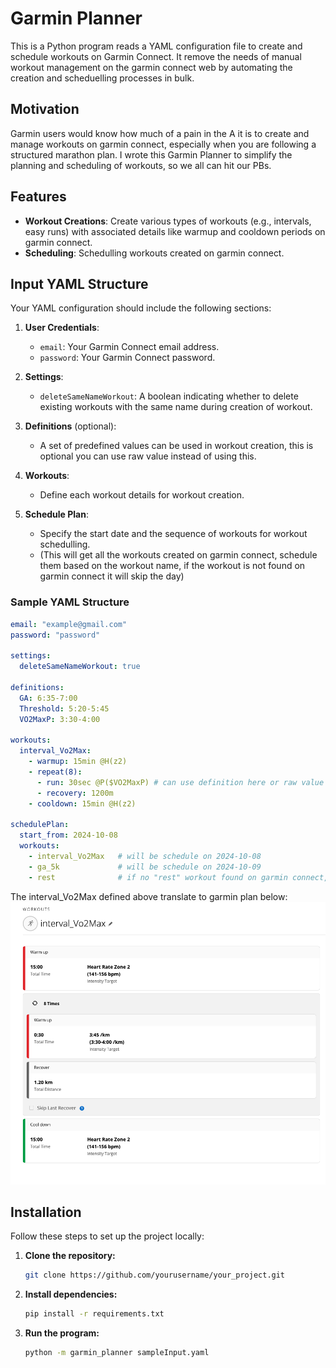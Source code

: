 # Garmin Planner
This is a Python program reads a YAML configuration file to create and schedule workouts on Garmin Connect. It remove the needs of manual workout management on the garmin connect web by automating the creation and scheduelling processes in bulk. 

## Motivation
Garmin users would know how much of a pain in the A it is to create and manage workouts on garmin connect, especially when you are following a structured marathon plan. I wrote this Garmin Planner to simplify the planning and scheduling of workouts, so we all can hit our PBs.


## Features

- **Workout Creations**: Create various types of workouts (e.g., intervals, easy runs) with associated details like warmup and cooldown periods on garmin connect.
- **Scheduling**: Schedulling workouts created on garmin connect.

## Input YAML Structure

Your YAML configuration should include the following sections:

1. **User Credentials**:
   - `email`: Your Garmin Connect email address.
   - `password`: Your Garmin Connect password.

2. **Settings**:
   - `deleteSameNameWorkout`: A boolean indicating whether to delete existing workouts with the same name during creation of workout.

3. **Definitions** (optional):
   - A set of predefined values can be used in workout creation, this is optional you can use raw value instead of using this.

4. **Workouts**:
   - Define each workout details for workout creation.

5. **Schedule Plan**:
   - Specify the start date and the sequence of workouts for workout schedulling. 
   - (This will get all the workouts created on garmin connect, schedule them based on the workout name, if the workout is not found on garmin connect it will skip the day) 

### Sample YAML Structure

```yaml
email: "example@gmail.com"
password: "password"

settings:
  deleteSameNameWorkout: true

definitions:
  GA: 6:35-7:00
  Threshold: 5:20-5:45
  VO2MaxP: 3:30-4:00

workouts:
  interval_Vo2Max:
    - warmup: 15min @H(z2)
    - repeat(8):
      - run: 30sec @P($VO2MaxP) # can use definition here or raw value 3:30-4:00
      - recovery: 1200m
    - cooldown: 15min @H(z2)

schedulePlan:
  start_from: 2024-10-08
  workouts: 
    - interval_Vo2Max   # will be schedule on 2024-10-08
    - ga_5k             # will be schedule on 2024-10-09
    - rest              # if no "rest" workout found on garmin connect, skip this day
```

The interval_Vo2Max defined above translate to garmin plan below:
![garmin plan of interval_Vo2Max](image.png)

## Installation

Follow these steps to set up the project locally:

1. **Clone the repository:**

   ```bash
   git clone https://github.com/yourusername/your_project.git

2. **Install dependencies:**
    ```bash
    pip install -r requirements.txt

3. **Run the program:**
    ```bash
    python -m garmin_planner sampleInput.yaml